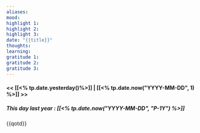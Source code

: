 ```yaml
---
aliases: 
mood: 
highlight 1: 
highlight 2: 
highlight 3: 
date: "{{title}}"
thoughts: 
learning: 
gratitude 1: 
gratitude 2: 
gratitude 3:
---
```




#### << [[<% tp.date.yesterday()%>]] | [[<% tp.date.now("YYYY-MM-DD", 1) %>]] >>
##### This day last year : [[<% tp.date.now("YYYY-MM-DD", "P-1Y") %>]]

{{qotd}}